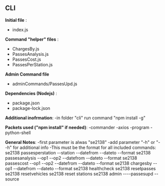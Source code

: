 ## CLI
**Initial file** :
- index.js

**Command "helper" files** :
- ChargesBy.js
- PassesAnalysis.js
- PassesCost.js
- PassesPerStation.js

**Admin Command file**
- adminCommands/PassesUpd.js

**Dependencies (Nodejs)** :
- package.json
- package-lock.json

**Additional inofrmation**:
-in folder "cli" run command "npm install -g"

**Packets used ("npm install" if needed)**:
-commander
-axios
-program
-python-shell

**General Notes**:
-first parameter is alwas "se2138"
-add parameter "-h" or "--h" for additional info
-This must be the format for all included commands:
    se2138 passesperstation --station<stationID> --datefrom <datefrom> --dateto <dateto> --format <format>
    se2138 passesanalysis --op1 <op1> --op2 <op2> --datefrom <datefrom> --dateto <dateto> --format <format>
    se2138 passescost --op1 <op1> --op2 <op2> --datefrom <datefrom> --dateto <dateto> --format <format>
    se2138 chargesby --op1 <op1> --datefrom <datefrom> --dateto <dateto> --format <format>
    se2138 healthcheck
    se2138 resetpasses
    se2138 resetvehicles
    se2138 reset stations
    se2138 admin ----passesupd --source <data source>